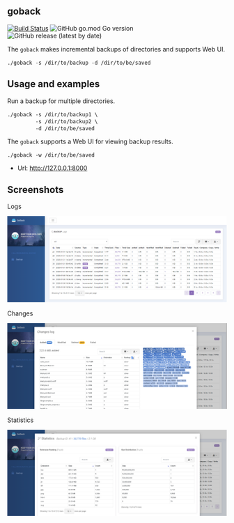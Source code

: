 goback
------
[![Build Status](https://travis-ci.org/devplayg/goback.svg?branch=master)](https://travis-ci.org/devplayg/goback)
![GitHub go.mod Go version](https://img.shields.io/github/go-mod/go-version/devplayg/goback?color=439DB1)
![GitHub release (latest by date)](https://img.shields.io/github/v/release/devplayg/goback)

The `goback` makes incremental backups of directories and supports Web UI.

    ./goback -s /dir/to/backup -d /dir/to/be/saved
    
    
Usage and examples
-------------------    
    
Run a backup for multiple directories.

    ./goback -s /dir/to/backup1 \
             -s /dir/to/backup2 \
             -d /dir/to/be/saved

The `goback` supports a Web UI for viewing backup results.

    ./goback -w /dir/to/be/saved

* Url: http://127.0.0.1:8000    


Screenshots
------------

Logs

![logs](img/goback-log.png)

Changes

![changes](img/goback-changes.png)

Statistics

![changes](img/goback-stats.png)


